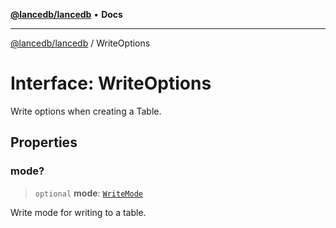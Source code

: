 [**@lancedb/lancedb**](../README.md) • **Docs**

***

[@lancedb/lancedb](../globals.md) / WriteOptions

# Interface: WriteOptions

Write options when creating a Table.

## Properties

### mode?

> `optional` **mode**: [`WriteMode`](../enumerations/WriteMode.md)

Write mode for writing to a table.
